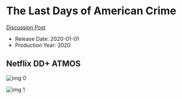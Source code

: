 # The Last Days of American Crime

[Discussion Post](https://www.avsforum.com/threads/bass-eq-for-filtered-movies.2995212/post-59807390)

* Release Date: 2020-01-01
* Production Year: 2020

## Netflix DD+ ATMOS

![img 0](https://i.imgur.com/MKeOub0.jpg)

![img 1](https://i.imgur.com/09JDTN5.png)

